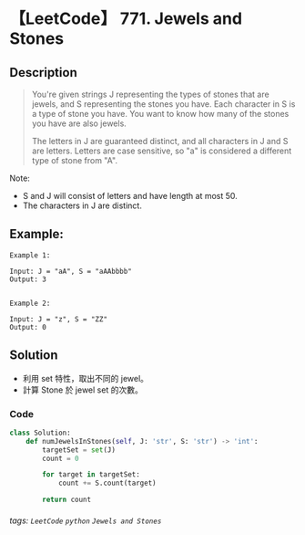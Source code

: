 # 【LeetCode】 771. Jewels and Stones

## Description
> You're given strings J representing the types of stones that are jewels, and S representing the stones you have.  Each character in S is a type of stone you have.  You want to know how many of the stones you have are also jewels.
>
> The letters in J are guaranteed distinct, and all characters in J and S are letters. Letters are case sensitive, so "a" is considered a different type of stone from "A".

Note:
+ S and J will consist of letters and have length at most 50.
+ The characters in J are distinct.
## Example:

```
Example 1:

Input: J = "aA", S = "aAAbbbb"
Output: 3


Example 2:

Input: J = "z", S = "ZZ"
Output: 0
```

## Solution

* 利用 set 特性，取出不同的 jewel。
* 計算 Stone 於 jewel set 的次數。

### Code
```python
class Solution:
    def numJewelsInStones(self, J: 'str', S: 'str') -> 'int':
        targetSet = set(J)
        count = 0

        for target in targetSet:
            count += S.count(target)

        return count
```

###### tags: `LeetCode` `python` `Jewels and Stones` 